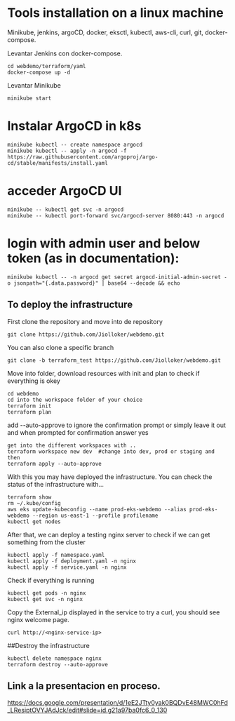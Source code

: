 # Tools installation on a linux machine
Minikube, jenkins, argoCD, docker, eksctl, kubectl, aws-cli, curl, git, docker-compose.


Levantar Jenkins con docker-compose.
```
cd webdemo/terraform/yaml
docker-compose up -d
```

Levantar Minikube
```
minikube start
```

# Instalar ArgoCD in k8s
```
minikube kubectl -- create namespace argocd
minikube kubectl -- apply -n argocd -f https://raw.githubusercontent.com/argoproj/argo-cd/stable/manifests/install.yaml
```
# acceder ArgoCD UI
```
minikube -- kubectl get svc -n argocd
minikube -- kubectl port-forward svc/argocd-server 8080:443 -n argocd
```
# login with admin user and below token (as in documentation):
```
minikube kubectl -- -n argocd get secret argocd-initial-admin-secret -o jsonpath="{.data.password}" | base64 --decode && echo
```












## To deploy the infrastructure
First clone the repository and move into de repository
```
git clone https://github.com/Jiolloker/webdemo.git
```
You can also clone a specific branch
```
git clone -b terraform_test https://github.com/Jiolloker/webdemo.git
```
Move into folder, download resources with init and plan to check if everything is okey
```
cd webdemo
cd into the workspace folder of your choice
terraform init
terraform plan
```
add --auto-approve to ignore the confirmation prompt or simply leave it out and when prompted for confirmation answer yes
```
get into the different workspaces with ..
terraform workspace new dev  #change into dev, prod or staging and then
terraform apply --auto-approve
```
With this you may have deployed the infrastructure. You can check the status of the infrastructure with...
```
terraform show
rm ~/.kube/config
aws eks update-kubeconfig --name prod-eks-webdemo --alias prod-eks-webdemo --region us-east-1 --profile profilename
kubectl get nodes
```
After that, we can deploy a testing nginx server to check if we can get something from the cluster
```
kubectl apply -f namespace.yaml
kubectl apply -f deployment.yaml -n nginx
kubectl apply -f service.yaml -n nginx
```
Check if everything is running
```
kubectl get pods -n nginx
kubectl get svc -n nginx
```
Copy the External_ip displayed in the service to try a curl, you should see nginx welcome page.
```
curl http://<nginx-service-ip>

```
##Destroy the infrastructure
```
kubectl delete namespace nginx
terraform destroy --auto-approve
```
## Link a la presentacion en proceso.
https://docs.google.com/presentation/d/1eE2JTty0yak0BQDvE48MWC0hFd_LResiptOVYJAdJck/edit#slide=id.g21a97ba0fc6_0_130
